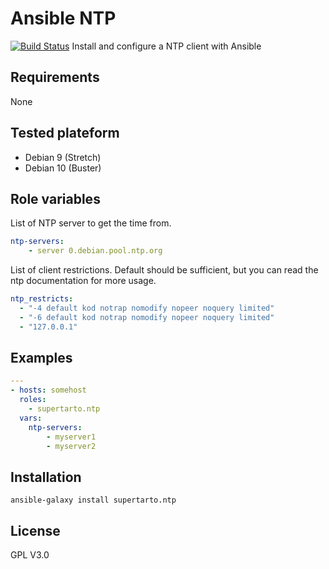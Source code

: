 # Ansible NTP
[![Build Status](https://travis-ci.org/supertarto/ansible-ntp.svg?branch=master)](https://travis-ci.org/supertarto/ansible-ntp)
Install and configure a NTP client with Ansible

## Requirements
None
## Tested plateform
* Debian 9 (Stretch)
* Debian 10 (Buster)

## Role variables
List of NTP server to get the time from.
```yml
ntp-servers:
    - server 0.debian.pool.ntp.org
```
List of client restrictions. Default should be sufficient, but you can read the ntp documentation for more usage.
```yml
ntp_restricts:
  - "-4 default kod notrap nomodify nopeer noquery limited"
  - "-6 default kod notrap nomodify nopeer noquery limited"
  - "127.0.0.1"
```
## Examples
```yml
---
- hosts: somehost
  roles:
    - supertarto.ntp
  vars:
    ntp-servers:
        - myserver1
        - myserver2  
```
## Installation
```
ansible-galaxy install supertarto.ntp
```
## License
GPL V3.0
